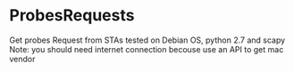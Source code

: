 # ProbesRequests
Get probes Request from STAs
tested on Debian OS, python 2.7 and scapy
Note: you should need internet connection becouse use an API to get mac vendor
